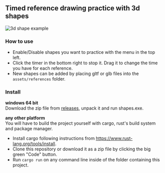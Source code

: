## Timed reference drawing practice with 3d shapes
![3d shape example](https://i.imgur.com/fNGFy3C.png)

### How to use
- Enable/Disable shapes you want to practice with the menu in the top left.
- Click the timer in the bottom right to stop it. Drag it to change the time you have for each reference.  
- New shapes can be added by placing gltf or glb files into the `assets/references` folder.

### Install
**windows 64 bit**  
Download the zip file from [releases](https://github.com/chronicl/shapes/releases), unpack it and run shapes.exe.

**any other platform**  
You will have to build the project yourself with cargo, rust's build system and package manager. 
- Install cargo following instructions from https://www.rust-lang.org/tools/install.
- Clone this repository or download it as a zip file by clicking the big green "Code" button.
- Run `cargo run` on any command line inside of the folder containing this project.
